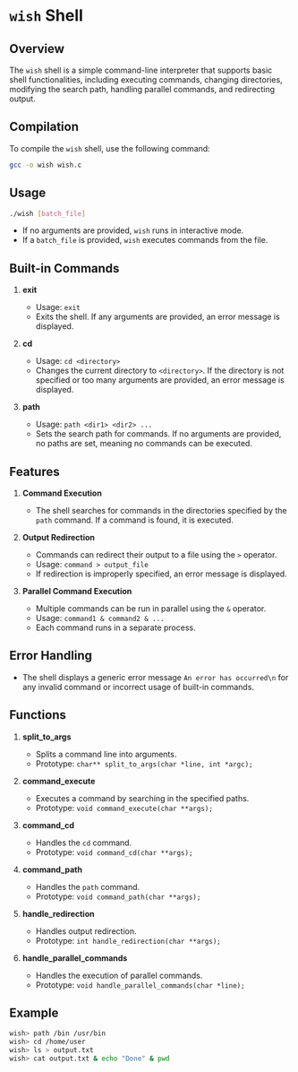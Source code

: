 # `wish` Shell

## Overview
The `wish` shell is a simple command-line interpreter that supports basic shell functionalities, including executing commands, changing directories, modifying the search path, handling parallel commands, and redirecting output.

## Compilation
To compile the `wish` shell, use the following command:
```sh
gcc -o wish wish.c
```

## Usage
```sh
./wish [batch_file]
```
-   If no arguments are provided, `wish` runs in interactive mode.
-   If a `batch_file` is provided, `wish` executes commands from the file.

## Built-in Commands
1. **exit**
   - Usage: `exit`
   - Exits the shell. If any arguments are provided, an error message is displayed.

2. **cd**
   - Usage: `cd <directory>`
   - Changes the current directory to `<directory>`. If the directory is not specified or too many arguments are provided, an error message is displayed.

3. **path**
   - Usage: `path <dir1> <dir2> ...`
   - Sets the search path for commands. If no arguments are provided, no paths are set, meaning no commands can be executed.

## Features
1. **Command Execution**
   - The shell searches for commands in the directories specified by the `path` command. If a command is found, it is executed.

2. **Output Redirection**
   - Commands can redirect their output to a file using the `>` operator.
   - Usage: `command > output_file`
   - If redirection is improperly specified, an error message is displayed.

3. **Parallel Command Execution**
   - Multiple commands can be run in parallel using the `&` operator.
   - Usage: `command1 & command2 & ...`
   - Each command runs in a separate process.

## Error Handling
-   The shell displays a generic error message `An error has occurred\n` for any invalid command or incorrect usage of built-in commands.

## Functions
1. **split_to_args**
   - Splits a command line into arguments.
   - Prototype: `char** split_to_args(char *line, int *argc);`

2. **command_execute**
   - Executes a command by searching in the specified paths.
   - Prototype: `void command_execute(char **args);`

3. **command_cd**
   - Handles the `cd` command.
   - Prototype: `void command_cd(char **args);`

4. **command_path**
   - Handles the `path` command.
   - Prototype: `void command_path(char **args);`

5. **handle_redirection**
   - Handles output redirection.
   - Prototype: `int handle_redirection(char **args);`

6. **handle_parallel_commands**
   - Handles the execution of parallel commands.
   - Prototype: `void handle_parallel_commands(char *line);`

## Example
```sh
wish> path /bin /usr/bin
wish> cd /home/user
wish> ls > output.txt
wish> cat output.txt & echo "Done" & pwd
```
